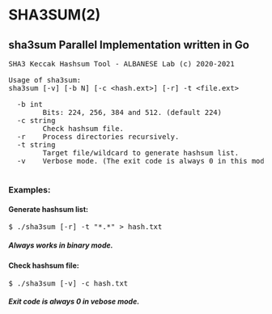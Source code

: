 # SHA3SUM(2)
## sha3sum Parallel Implementation written in Go

<PRE>
SHA3 Keccak Hashsum Tool - ALBANESE Lab (c) 2020-2021

Usage of sha3sum:
sha3sum [-v] [-b N] [-c &lt;hash.ext&gt;] [-r] -t &lt;file.ext&gt;

  -b int
        Bits: 224, 256, 384 and 512. (default 224)
  -c string
        Check hashsum file.
  -r    Process directories recursively.
  -t string
        Target file/wildcard to generate hashsum list.
  -v    Verbose mode. (The exit code is always 0 in this mode)
  </PRE>
  
### Examples:

#### Generate hashsum list:
<pre>
$ ./sha3sum [-r] -t "*.*" > hash.txt
</pre>
##### Always works in binary mode. 

#### Check hashsum file:
<pre>
$ ./sha3sum [-v] -c hash.txt
</pre>
##### Exit code is always 0 in vebose mode. 
